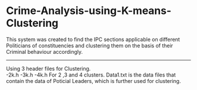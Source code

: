 # Crime-Analysis-using-K-means-Clustering
This system was created to find the IPC sections applicable on different Politicians of constituencies and clustering them 
on the basis of their Criminal behaviour accordingly.
________________________________________________________________________________________________

Using 3 header files for Clustering.  
           -2k.h
           -3k.h
           -4k.h
For 2 ,3 and 4 clusters. Data1.txt is the data files that contain the data of Poticial Leaders, which is further 
used for clustering.   
